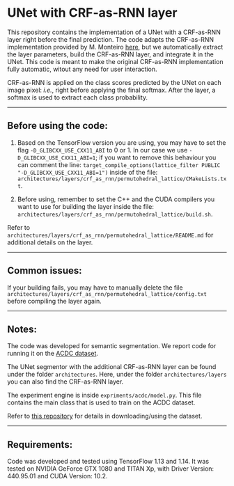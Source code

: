 
# UNet with CRF-as-RNN layer

This repository contains the implementation of a UNet with a CRF-as-RNN layer right before the final prediction. 
The code adapts the CRF-as-RNN implementation provided by M. Monteiro [here](https://github.com/MiguelMonteiro/CRFasRNNLayer), but we automatically extract the layer parameters, build the CRF-as-RNN layer, and integrate it in the UNet. This code is meant to make the original CRF-as-RNN implementation fully automatic, witout any need for user interaction. 

CRF-as-RNN is applied on the class scores predicted by the UNet on each image pixel: *i.e.*, right before applying the final softmax. After the layer, a softmax is used to extract each class probability.

--------------
## Before using the code:
1) Based on the TensorFlow version you are using, you may have to set the flag `-D_GLIBCXX_USE_CXX11_ABI` to 0 or 1. In 
our case we use `-D_GLIBCXX_USE_CXX11_ABI=1`; if you want to remove this behaviour you can comment the line:
   `target_compile_options(lattice_filter PUBLIC "-D_GLIBCXX_USE_CXX11_ABI=1")`
inside of the file: `architectures/layers/crf_as_rnn/permutohedral_lattice/CMakeLists.txt`.

2) Before using, remember to set the C++ and the CUDA compilers you want to use for building the layer inside the file: 
`architectures/layers/crf_as_rnn/permutohedral_lattice/build.sh`. 

Refer to `architectures/layers/crf_as_rnn/permutohedral_lattice/README.md` for additional details on the layer.

--------------
## Common issues:
If your building fails, you may have to manually delete the file `architectures/layers/crf_as_rnn/permutohedral_lattice/config.txt`
before compiling the layer again.

--------------
## Notes:

The code was developed for semantic segmentation. We report code for running it on the [ACDC dataset](https://www.creatis.insa-lyon.fr/Challenge/acdc/databases.html). 

The UNet  segmentor with the additional CRF-as-RNN layer can be found under the folder `architectures`. Here, under the folder `architectures/layers` you can also find the CRF-as-RNN layer.

The experiment engine is inside `expriments/acdc/model.py`. This file contains the main class that is used to train on the ACDC dataset. 

Refer to [this repository](https://github.com/gvalvano/multiscale-adversarial-attention-gates) for details in downloading/using the dataset.

--------------
## Requirements:

Code was developed and tested using TensorFlow 1.13 and 1.14. 
It was tested on NVIDIA GeForce GTX 1080 and TITAN Xp, with Driver Version: 440.95.01 and CUDA Version: 10.2.
